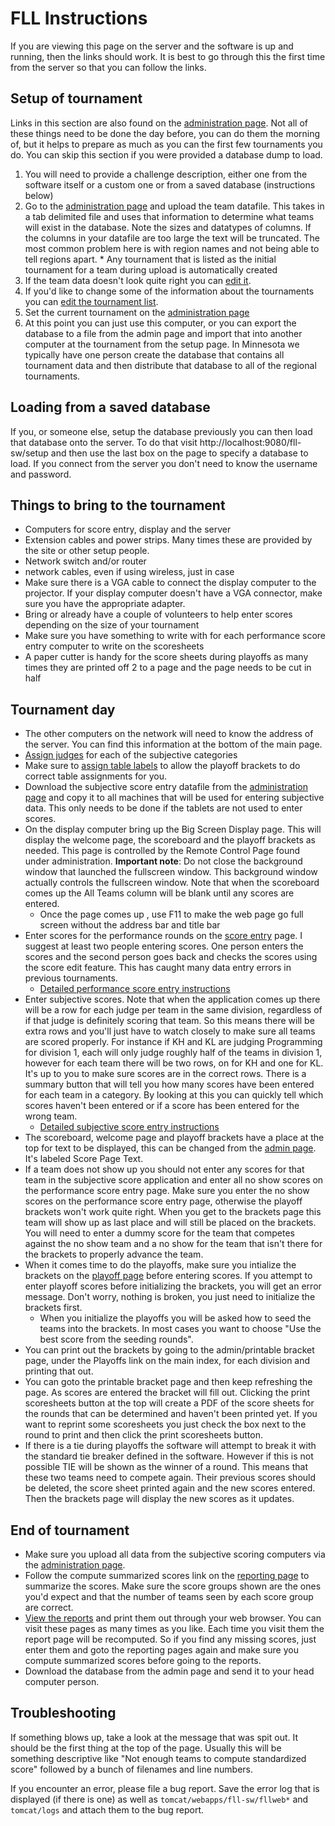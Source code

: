# FLL Instructions

If you are viewing this page on the server and the software is up and running, then the links should work. It is best to go through this the first time from the server so that you can follow the links.


## Setup of tournament

Links in this section are also found on the [administration page](http://localhost:9080/fll-sw/admin/index.jsp). Not all of these things need to be done the day before, you can do them the morning of, but it helps to prepare as much as you can the first few tournaments you do. You can skip this section if you were provided a database dump to load.

  1. You will need to provide a challenge description, either one from the software itself or a custom one or from a saved database (instructions below)
  1. Go to the [administration page](http://localhost:9080/fll-sw/admin/index.jsp) and upload the team datafile. This takes in a tab delimited file and uses that information to determine what teams will exist in the database. Note the sizes and datatypes of columns. If the columns in your datafile are too large the text will be truncated. The most common problem here is with region names and not being able to tell regions apart.
    * Any tournament that is listed as the initial tournament for a team during upload is automatically created 
  1. If the team data doesn't look quite right you can [edit it](http://localhost:9080/fll-sw/admin/select_team.jsp).
  1. If you'd like to change some of the information about the tournaments you can [edit the tournament list](http://localhost:9080/fll-sw/admin/tournaments.jsp).
  1. Set the current tournament on the [administration page](http://localhost:9080/fll-sw/admin/index.jsp)
  1. At this point you can just use this computer, or you can export the database to a file from the admin page and import that into another computer at the tournament from the setup page. In Minnesota we typically have one person create the database that contains all tournament data and then distribute that database to all of the regional tournaments.  


## Loading from a saved database

If you, or someone else, setup the database previously you can then load that database onto the server. To do that visit http://localhost:9080/fll-sw/setup and then use the last box on the page to specify a database to load. If you connect from the server you don't need to know the username and password.


## Things to bring to the tournament

  * Computers for score entry, display and the server
  * Extension cables and power strips. Many times these are provided by the site or other setup people.
  * Network switch and/or router
  * network cables, even if using wireless, just in case
  * Make sure there is a VGA cable to connect the display computer to the projector. If your display computer doesn't have a VGA connector, make sure you have the appropriate adapter.
  * Bring or already have a couple of volunteers to help enter scores depending on the size of your tournament
  * Make sure you have something to write with for each performance score entry computer to write on the scoresheets
  * A paper cutter is handy for the score sheets during playoffs as many times they are printed off 2 to a page and the page needs to be cut in half  


## Tournament day

  * The other computers on the network will need to know the address of the server. You can find this information at the bottom of the main page.
  * [Assign judges](http://localhost:9080/fll-sw/admin/judges.jsp) for each of the subjective categories
  * Make sure to [assign table labels](http://localhost:9080/fll-sw/admin/tables.jsp) to allow the playoff brackets to do correct table assignments for you.
  * Download the subjective score entry datafile from the [administration page](http://localhost:9080/fll-sw/admin/index.jsp) and copy it to all machines that will be used for entering subjective data. This only needs to be done if the tablets are not used to enter scores.
  * On the display computer bring up the Big Screen Display page. This will display the welcome page, the scoreboard and the playoff brackets as needed. This page is controlled by the Remote Control Page found under administration. **Important note**: Do not close the background window that launched the fullscreen window. This background window actually controls the fullscreen window. Note that when the scoreboard comes up the All Teams column will be blank until any scores are entered.
    * Once the page comes up , use F11 to make the web page go full screen without the address bar and title bar
  * Enter scores for the performance rounds on the [score entry](http://localhost:9080/fll-sw/scoreEntry/select_team.jsp) page. I suggest at least two people entering scores. One person enters the scores and the second person goes back and checks the scores using the score edit feature. This has caught many data entry errors in previous tournaments.
    * [Detailed performance score entry instructions](performance-entry-instructions.md)
  * Enter subjective scores. Note that when the application comes up there will be a row for each judge per team in the same division, regardless of if that judge is definitely scoring that team. So this means there will be extra rows and you'll just have to watch closely to make sure all teams are scored properly. For instance if KH and KL are judging Programming for division 1, each will only judge roughly half of the teams in division 1, however for each team there will be two rows, on for KH and one for KL. It's up to you to make sure scores are in the correct rows. There is a summary button that will tell you how many scores have been entered for each team in a category. By looking at this you can quickly tell which scores haven't been entered or if a score has been entered for the wrong team.
    * [Detailed subjective score entry instructions](subjective-instructions.md)
  * The scoreboard, welcome page and playoff brackets have a place at the top for text to be displayed, this can be changed from the [admin page](http://localhost:9080/fll-sw/admin/). It's labeled Score Page Text.
  * If a team does not show up you should not enter any scores for that team in the subjective score application and enter all no show scores on the performance score entry page. Make sure you enter the no show scores on the performance score entry page, otherwise the playoff brackets won't work quite right. When you get to the brackets page this team will show up as last place and will still be placed on the brackets. You will need to enter a dummy score for the team that competes against the no show team and a no show for the team that isn't there for the brackets to properly advance the team.
  * When it comes time to do the playoffs, make sure you intialize the brackets on the [playoff page](http://localhost:9080/fll-sw/playoff/index.jsp) before entering scores. If you attempt to enter playoff scores before initializing the brackets, you will get an error message. Don't worry, nothing is broken, you just need to initialize the brackets first.
    * When you initialize the playoffs you will be asked how to seed the teams into the brackets. In most cases you want to choose "Use the best score from the seeding rounds".
  * You can print out the brackets by going to the admin/printable bracket page, under the Playoffs link on the main index, for each division and printing that out.
  * You can goto the printable bracket page and then keep refreshing the page. As scores are entered the bracket will fill out. Clicking the print scoresheets button at the top will create a PDF of the score sheets for the rounds that can be determined and haven't been printed yet. If you want to reprint some scoresheets you just check the box next to the round to print and then click the print scoresheets button.
  * If there is a tie during playoffs the software will attempt to break it with the standard tie breaker defined in the software. However if this is not possible TIE will be shown as the winner of a round. This means that these two teams need to compete again. Their previous scores should be deleted, the score sheet printed again and the new scores entered. Then the brackets page will display the new scores as it updates.


## End of tournament

  * Make sure you upload all data from the subjective scoring computers via the [administration page](http://localhost:9080/fll-sw/admin/index.jsp).
  * Follow the compute summarized scores link on the [reporting page](http://localhost:9080/fll-sw/report/index.jsp) to summarize the scores. Make sure the score groups shown are the ones you'd expect and that the number of teams seen by each score group are correct.
  * [View the reports](http://localhost:9080/fll-sw/report/index.jsp) and print them out through your web browser. You can visit these pages as many times as you like. Each time you visit them the report page will be recomputed. So if you find any missing scores, just enter them and goto the reporting pages again and make sure you compute summarized scores before going to the reports.
  * Download the database from the admin page and send it to your head computer person.

## Troubleshooting

If something blows up, take a look at the message that was spit out. It should be the first thing at the top of the page. Usually this will be something descriptive like "Not enough teams to compute standardized score" followed by a bunch of filenames and line numbers.

If you encounter an error, please file a bug report. Save the error log that is displayed (if there is one) as well as `tomcat/webapps/fll-sw/fllweb*` and `tomcat/logs` and attach them to the bug report.

